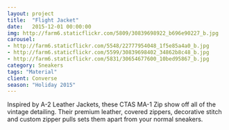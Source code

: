 ```yaml
---
layout: project
title:  "Flight Jacket"
date:   2015-12-01 00:00:00
img: http://farm6.staticflickr.com/5809/30839698922_b696e90227_b.jpg
carousel:
- http://farm6.staticflickr.com/5548/22777954048_1f5e85a4a0_b.jpg
- http://farm6.staticflickr.com/5599/30839698402_34862b8c48_b.jpg
- http://farm6.staticflickr.com/5831/30654677600_10bed95867_b.jpg
category: Sneakers
tags: "Material"
client: Converse
season: "Holiday 2015"
---
```

Inspired by A-2 Leather Jackets, these CTAS MA-1 Zip show off all of the vintage detailing. Their premium leather, covered zippers, decorative stitch and custom zipper pulls sets them apart from your normal sneakers.
